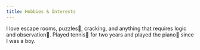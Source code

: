 ```yaml
---
title: Hobbies & Interests
---
```


I love escape rooms, puzzles🧩, cracking, and anything that requires logic and observation🤔. Played tennis🎾 for two years and played the piano🎹 since I was a boy.
